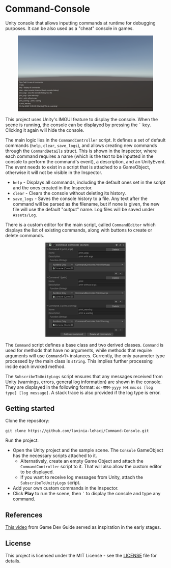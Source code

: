 # Command-Console
Unity console that allows inputting commands at runtime for debugging purposes. It can be also used as a "cheat" console in games.

<figure>
  <img
  src="Images/console.png"
  alt="Console">
</figure>

This project uses Unity's IMGUI feature to display the console. When the scene is running, the console can be displayed by pressing the `` ` `` key. Clicking it again will hide the console.

The main logic lies in the ``CommandController`` script. It defines a set of default commands (``help``, ``clear``, ``save_logs``), and allows creating new commands through the ``CommandDetails`` struct. This is shown in the Inspector, where each command requires a name (which is the text to be inputted in the console to perform the command's event), a description, and an UnityEvent. The event needs to exist in a script that is attached to a GameObject, otherwise it will not be visible in the Inspector.

- ``help`` - Displays all commands, including the default ones set in the script and the ones created in the Inspector.
- ``clear`` - Clears the console without deleting its history.
- ``save_logs`` - Saves the console history to a file. Any text after the command will be parsed as the filename, but if none is given, the new file will use the default "output" name. Log files will be saved under ``Assets/Log``.

There is a custom editor for the main script, called ``CommandEditor`` which displays the list of existing commands, along with buttons to create or delete commands.

<p align="center">
  <img
  src="Images/editor.png"
  width="50%"
  alt="editor">
</p>

The ``Command`` script defines a base class and two derived classes. ``Command`` is used for methods that have no arguments, while methods that require arguments will use ``Command<T>`` instances. Currently, the only parameter type processed by the main class is ``string``. This implies further processing inside each invoked method.

The ``SubscribeToUnityLogs`` script ensures that any messages received from Unity (warnings, errors, general log information) are shown in the console. They are displayed in the following format: ``dd-MMM-yyyy HH:mm:ss [log type] [log message]``. A stack trace is also provided if the log type is error.

## Getting started
Clone the repository:

```git clone https://github.com/lavinia-lehaci/Command-Console.git```

Run the project:
- Open the Unity project and the sample scene. The ``Console`` GameObject has the necessary scripts attached to it.
    - Alternatively, create an empty Game Object and attach the ``CommandController`` script to it. That will also allow the custom editor to be displayed.
    - If you want to receive log messages from Unity, attach the ``SubscribeToUnityLogs`` script. 
- Add your own custom commands in the Inspector.
- Click **Play** to run the scene, then `` ` `` to display the console and type any command.

## References
[This video](https://www.youtube.com/watch?v=VzOEM-4A2OM) from Game Dev Guide served as inspiration in the early stages.

## License
This project is licensed under the MIT License - see the [LICENSE](LICENSE) file for details.
